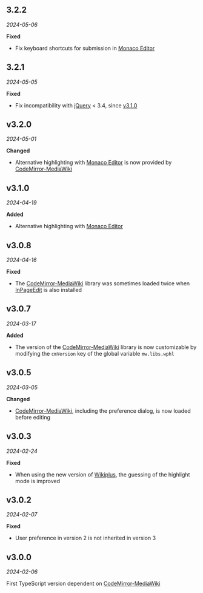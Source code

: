 ## 3.2.2

*2024-05-06*

**Fixed**

- Fix keyboard shortcuts for submission in [Monaco Editor](https://microsoft.github.io/monaco-editor/)

## 3.2.1

*2024-05-05*

**Fixed**

- Fix incompatibility with [jQuery](https://api.jquery.com/jQuery.ajax/#jQuery-ajax-settings-settings) < 3.4, since [v3.1.0](#v310)

## v3.2.0

*2024-05-01*

**Changed**

- Alternative highlighting with [Monaco Editor](https://microsoft.github.io/monaco-editor/) is now provided by [CodeMirror-MediaWiki](https://github.com/bhsd-harry/codemirror-mediawiki)

## v3.1.0

*2024-04-19*

**Added**

- Alternative highlighting with [Monaco Editor](https://microsoft.github.io/monaco-editor/)

## v3.0.8

*2024-04-16*

**Fixed**

- The [CodeMirror-MediaWiki](https://github.com/bhsd-harry/codemirror-mediawiki) library was sometimes loaded twice when [InPageEdit](https://github.com/inpageedit/inpageedit-v2) is also installed

## v3.0.7

*2024-03-17*

**Added**

- The version of the [CodeMirror-MediaWiki](https://github.com/bhsd-harry/codemirror-mediawiki) library is now customizable by modifying the `cmVersion` key of the global variable `mw.libs.wphl`

## v3.0.5

*2024-03-05*

**Changed**

- [CodeMirror-MediaWiki](https://github.com/bhsd-harry/codemirror-mediawiki), including the preference dialog, is now loaded before editing

## v3.0.3

*2024-02-24*

**Fixed**

- When using the new version of [Wikiplus](https://www.npmjs.com/package/wikiplus-core), the guessing of the highlight mode is improved

## v3.0.2

*2024-02-07*

**Fixed**

- User preference in version 2 is not inherited in version 3

## v3.0.0

*2024-02-06*

First TypeScript version dependent on [CodeMirror-MediaWiki](https://github.com/bhsd-harry/codemirror-mediawiki)
